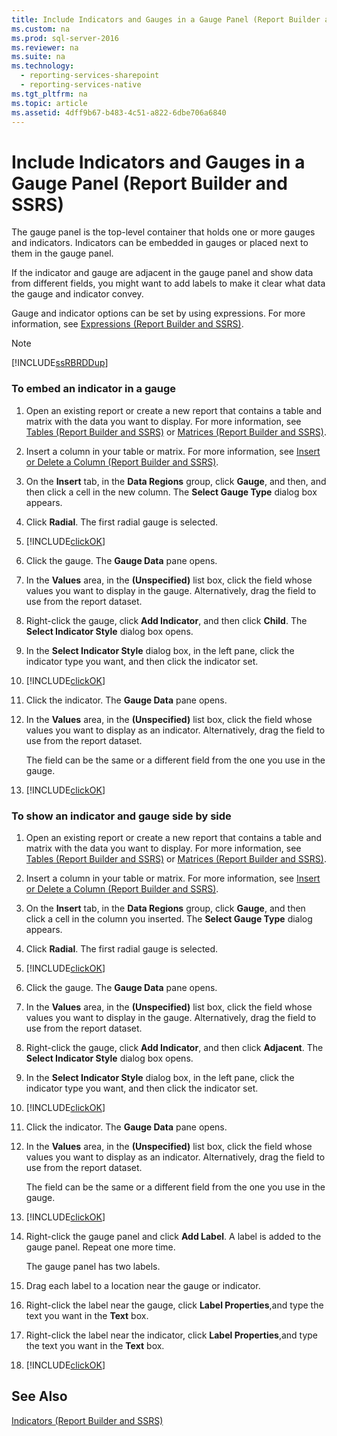 ```yaml
---
title: Include Indicators and Gauges in a Gauge Panel (Report Builder and SSRS)
ms.custom: na
ms.prod: sql-server-2016
ms.reviewer: na
ms.suite: na
ms.technology: 
  - reporting-services-sharepoint
  - reporting-services-native
ms.tgt_pltfrm: na
ms.topic: article
ms.assetid: 4dff9b67-b483-4c51-a822-6dbe706a6840
---
```

# Include Indicators and Gauges in a Gauge Panel (Report Builder and SSRS)
  The gauge panel is the top-level container that holds one or more gauges and indicators. Indicators can be embedded in gauges or placed next to them in the gauge panel.  
  
 If the indicator and gauge are adjacent in the gauge panel and show data from different fields, you might want to add labels to make it clear what data the gauge and indicator convey.  
  
 Gauge and indicator options can be set by using expressions. For more information, see [Expressions &#40;Report Builder and SSRS&#41;](../../Topics/TopicNameNotContainA/Expressions--Report-Builder-and-SSRS-.md).  
  
> [!NOTE]  
>  [!INCLUDE[ssRBRDDup](../../Topics/TopicNameContainA/includes/ssRBRDDup_md.md)]  
  
### To embed an indicator in a gauge  
  
1.  Open an existing report or create a new report that contains a table and matrix with the data you want to display. For more information, see [Tables &#40;Report Builder  and SSRS&#41;](../../Topics/TopicNameNotContainA/Tables--Report-Builder--and-SSRS-.md) or [Matrices &#40;Report Builder and SSRS&#41;](../Topic/Matrices%20\(Report%20Builder%20and%20SSRS\).md).  
  
2.  Insert a column in your table or matrix. For more information, see [Insert or Delete a Column &#40;Report Builder and SSRS&#41;](../../Topics/TopicNameContainA/Insert-or-Delete-a-Column--Report-Builder-and-SSRS-.md).  
  
3.  On the **Insert** tab, in the **Data Regions** group, click **Gauge**, and then, and then click a cell in the new column. The **Select Gauge Type** dialog box appears.  
  
4.  Click **Radial**. The first radial gauge is selected.  
  
5.  [!INCLUDE[clickOK](../../Topics/TopicNameContainA/includes/clickOK_md.md)]  
  
6.  Click the gauge. The **Gauge Data** pane opens.  
  
7.  In the **Values** area, in the **(Unspecified)** list box, click the field whose values you want to display in the gauge. Alternatively, drag the field to use from the report dataset.  
  
8.  Right-click the gauge, click **Add Indicator**, and then click **Child**. The **Select Indicator Style** dialog box opens.  
  
9. In the **Select Indicator Style** dialog box, in the left pane, click the indicator type you want, and then click the indicator set.  
  
10. [!INCLUDE[clickOK](../../Topics/TopicNameContainA/includes/clickOK_md.md)]  
  
11. Click the indicator. The **Gauge Data** pane opens.  
  
12. In the **Values** area, in the **(Unspecified)** list box, click the field whose values you want to display as an indicator. Alternatively, drag the field to use from the report dataset.  
  
     The field can be the same or a different field from the one you use in the gauge.  
  
13. [!INCLUDE[clickOK](../../Topics/TopicNameContainA/includes/clickOK_md.md)]  
  
### To show an indicator and gauge side by side  
  
1.  Open an existing report or create a new report that contains a table and matrix with the data you want to display. For more information, see [Tables &#40;Report Builder  and SSRS&#41;](../../Topics/TopicNameNotContainA/Tables--Report-Builder--and-SSRS-.md) or [Matrices &#40;Report Builder and SSRS&#41;](../Topic/Matrices%20\(Report%20Builder%20and%20SSRS\).md).  
  
2.  Insert a column in your table or matrix. For more information, see [Insert or Delete a Column &#40;Report Builder and SSRS&#41;](../../Topics/TopicNameContainA/Insert-or-Delete-a-Column--Report-Builder-and-SSRS-.md).  
  
3.  On the **Insert** tab, in the **Data Regions** group, click **Gauge**, and then click a cell in the column you inserted. The **Select Gauge Type** dialog appears.  
  
4.  Click **Radial**. The first radial gauge is selected.  
  
5.  [!INCLUDE[clickOK](../../Topics/TopicNameContainA/includes/clickOK_md.md)]  
  
6.  Click the gauge. The **Gauge Data** pane opens.  
  
7.  In the **Values** area, in the **(Unspecified)** list box, click the field whose values you want to display in the gauge. Alternatively, drag the field to use from the report dataset.  
  
8.  Right-click the gauge, click **Add Indicator**, and then click **Adjacent**. The **Select Indicator Style** dialog box opens.  
  
9. In the **Select Indicator Style** dialog box, in the left pane, click the indicator type you want, and then click the indicator set.  
  
10. [!INCLUDE[clickOK](../../Topics/TopicNameContainA/includes/clickOK_md.md)]  
  
11. Click the indicator. The **Gauge Data** pane opens.  
  
12. In the **Values** area, in the **(Unspecified)** list box, click the field whose values you want to display as an indicator. Alternatively, drag the field to use from the report dataset.  
  
     The field can be the same or a different field from the one you use in the gauge.  
  
13. [!INCLUDE[clickOK](../../Topics/TopicNameContainA/includes/clickOK_md.md)]  
  
14. Right-click the gauge panel and click **Add Label**. A label is added to the gauge panel. Repeat one more time.  
  
     The gauge panel has two labels.  
  
15. Drag each label to a location near the gauge or indicator.  
  
16. Right-click the label near the gauge, click **Label Properties**,and type the text you want in the **Text** box.  
  
17. Right-click the label near the indicator, click **Label Properties**,and type the text you want in the **Text** box.  
  
18. [!INCLUDE[clickOK](../../Topics/TopicNameContainA/includes/clickOK_md.md)]  
  
## See Also  
 [Indicators &#40;Report Builder and SSRS&#41;](../../Topics/TopicNameNotContainA/Indicators--Report-Builder-and-SSRS-.md)  
  
  